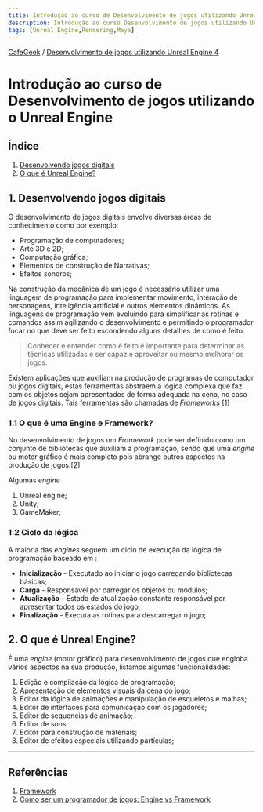 ```yaml
---
title: Introdução ao curso de Desenvolvimento de jogos utilizando Unreal Engine
description: Introdução ao curso Desenvolvimento de jogos utilizando Unreal Engine
tags: [Unreal Engine,Rendering,Maya]
---
```

[CafeGeek](http://CafeGeek.eti.br)  / [Desenvolvimento de jogos utilizando Unreal Engine 4](http://cafeGeek.eti.br/unreal_engine/index.html)

# Introdução ao curso de Desenvolvimento de jogos utilizando o Unreal Engine

## Índice
1. [Desenvolvendo jogos digitais](#1)
1. [O que é Unreal Engine?](#2)

<a name="1"></a>
## 1. Desenvolvendo jogos digitais
O desenvolvimento de jogos digitais envolve diversas áreas de conhecimento como por exemplo:
- Programação de computadores;
- Arte 3D e 2D;
- Computação gráfica;
- Elementos de construção de Narrativas;
- Efeitos sonoros;

Na construção da mecânica de um jogo é necessário utilizar uma linguagem de programação para implementar movimento, interação de personagens, inteligência artificial e outros elementos dinâmicos.
As linguagens de programação vem evoluindo para simplificar as rotinas e comandos assim agilizando o desenvolvimento e permitindo o programador focar no que deve ser feito escondendo alguns detalhes de como é feito.
> Conhecer e entender como é feito é importante para determinar as técnicas utilizadas e ser capaz e aproveitar ou mesmo melhorar os jogos.

Existem aplicações que auxiliam na produção de programas de computador ou jogos digitais, estas ferramentas abstraem a lógica complexa que faz com os objetos sejam apresentados de forma adequada na cena, no caso de jogos digitais. Tais ferramentas são chamadas de *Frameworks* [[1](#r1)]

<a name="1.1"></a>
### 1.1 O que é uma Engine e Framework?
No desenvolvimento de jogos um *Framework* pode ser definido como um conjunto de bibliotecas que auxiliam a programação, sendo que uma *engine* ou motor gráfico é mais completo pois abrange outros aspectos na produção de jogos.[[2](#r2)]

Algumas *engine*
1. Unreal engine;
1. Unity;
1. GameMaker;

<a name="1.2"></a>
### 1.2 Ciclo da lógica
A maioria das *engines* seguem um ciclo de execução da lógica de programação baseado em :

- **Inicialização** - Executado ao iniciar o jogo carregando bibliotecas básicas;
- **Carga** - Responsável por carregar os objetos ou módulos;
- **Atualização** - Estado de atualização constante responsável por apresentar todos os estados do jogo;
- **Finalização** - Executa as rotinas para descarregar o jogo;

<a name="2"></a>
## 2. O que é Unreal Engine?
É uma *engine* (motor gráfico) para desenvolvimento de jogos que engloba vários aspectos na sua produção, listamos algumas funcionalidades:

1. Edição e compilação da lógica de programação;
1. Apresentação de elementos visuais da cena do jogo;
1. Editor da lógica de animações e manipulação de esqueletos e malhas;
1. Editor de interfaces para comunicação com os jogadores;
1. Editor de sequencias de animação;
1. Editor de sons;
1. Editor para construção de materiais;
1. Editor de efeitos especiais utilizando partículas;

***
## Referências
<a name="r1"></a>
1. [Framework](https://pt.wikipedia.org/wiki/Framework)
<a name="r2"></a>
1. [Como ser um programador de jogos: Engine vs Framework](https://gamedeveloper.com.br/como-ser-um-programador-de-jogos-engine-vs-framework/)
